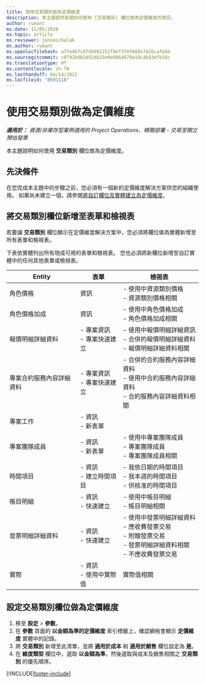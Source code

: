 ```yaml
---
title: 使用交易類別做為定價維度
description: 本主題提供有關如何使用 [交易類別] 欄位做為定價維度的資訊。
author: rumant
ms.date: 11/05/2020
ms.topic: article
ms.reviewer: johnmichalak
ms.author: rumant
ms.openlocfilehash: a7fe9bfc87db992252f8ef3f0f688e7426cafebb
ms.sourcegitcommit: c0792bd65d92db25e0e8864879a19c4b93efb10c
ms.translationtype: HT
ms.contentlocale: zh-TW
ms.lasthandoff: 04/14/2022
ms.locfileid: "8591118"
---
```

# <a name="use-transaction-category-as-a-pricing-dimension"></a>使用交易類別做為定價維度


_**適用於：** 資源/非庫存型案例適用的 Project Operations、精簡部署 - 交易至開立預估發票_


本主題說明如何使用 **交易類別** 欄位做為定價維度。 

## <a name="prerequisites"></a>先決條件
在您完成本主題中的步驟之前，您必須有一個新的定價維度解決方案供您的組織使用。 如果尚未建立一個，請參閱[將自訂欄位及實體建立為定價維度](create-custom-fields-entities-pricing-dimensions.md)。

## <a name="add-the-transaction-category-field-to-forms-and-views"></a>將交易類別欄位新增至表單和檢視表
若要讓 **交易類別** 欄位顯示在定價維度解決方案中，您必須將欄位做為實體新增至所有表單和檢視表。

下表依實體列出所有現成可用的表單和檢視表。 您也必須將新欄位新增至自訂實體中的任何其他表單或檢視表。

|  Entity        | 表單     |檢視表        |
| ------------------------------|---------------------------------|----------------------------------|
|  角色價格| 資訊 |- 使用中資源類別價格<br> - 資源類別價格相關 |
|  角色價格加成| 資訊|- 使用中角色價格加成<br>- 角色價格加成相關 |
|  報價明細詳細資料|- 專案資訊<br>- 專案快速建立| - 使用中報價明細詳細資訊<br>- 合併的報價明細詳細資料<br>- 報價明細詳細資料相關 |
|  專案合約服務內容詳細資料|- 專案資訊<br>- 專案快速建立|- 合併的合約服務內容詳細資料<br>- 使用中合約服務內容詳細資料<br>- 合約服務內容詳細資料相關 |
|  專案工作|- 資訊<br>- 新表單| &nbsp; |
|  專案團隊成員|- 資訊<br>- 新表單|- 使用中專案團隊成員<br>- 專案團隊成員<br>- 專案團隊成員相關 |
|  時間項目|- 資訊<br>- 建立時間項目|- 我依日期的時間項目<br>- 我本週的時間項目<br>- 供核准的時間項目|
|  帳目明細|- 資訊<br>- 快速建立|- 使用中帳目明細<br>- 帳目明細相關|
|  發票明細詳細資料|- 資訊<br>- 快速建立|- 使用中發票明細詳細資料<br>- 應收費發票交易<br>- 附贈發票交易<br>- 發票明細詳細資料相關 <br>- 不應收費發票交易|
|  實際|- 資訊<br>- 使用中實際值| 實際值相關 |

## <a name="set-up-the-transaction-category-field-as-a-pricing-dimension"></a>設定交易類別欄位做為定價維度

1. 移至 **設定** > **參數**。 
2. 在 **參數** 頁面的 **以金額為準的定價維度** 索引標籤上，確認網格會顯示 **定價維度** 實體中的記錄。
3. 將 **交易類別** 新增至此清單，並將 **適用於成本** 和 **適用於銷售** 欄位設定為 **是**。
4. 在 **維度類型** 欄位中，選取 **以金額為準**，然後選取與成本及銷售相關之 **交易類別** 的優先順序。


[!INCLUDE[footer-include](../includes/footer-banner.md)]